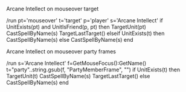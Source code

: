 Arcane Intellect on mouseover target

/run pt='mouseover' t='target' p='player' s='Arcane Intellect' if UnitExists(pt) and UnitIsFriend(p, pt) then TargetUnit(pt) CastSpellByName(s) TargetLastTarget() elseif UnitExists(t) then CastSpellByName(s) else CastSpellByName(s) end



Arcane Intellect on mouseover party frames

/run s='Arcane Intellect' f=GetMouseFocus():GetName() t="party"..string.gsub(f, "PartyMemberFrame", "") if UnitExists(t) then TargetUnit(t) CastSpellByName(s) TargetLastTarget() else CastSpellByName(s) end